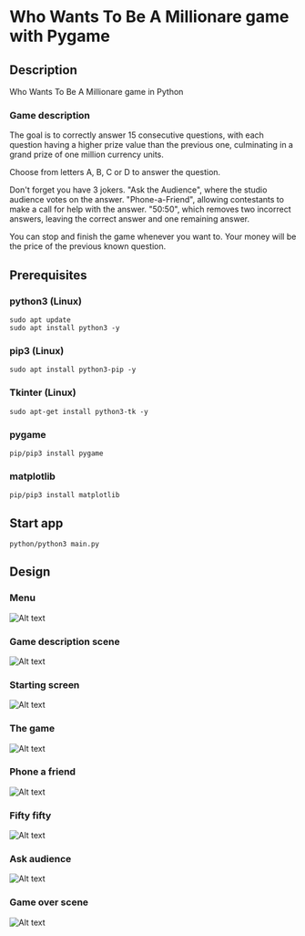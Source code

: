 # Who Wants To Be A Millionare game with Pygame

## Description

Who Wants To Be A Millionare game in Python

### Game description

The goal is to correctly answer 15 consecutive questions, with each question having a higher prize value than the previous one, culminating in a grand prize of one million currency units.

Choose from letters A, B, C or D to answer the question.

Don't forget you have 3 jokers. "Ask the Audience", where the studio audience votes on the answer. "Phone-a-Friend", allowing contestants to make a call for help with the answer. "50:50", which removes two incorrect answers, leaving the correct answer and one remaining answer.

You can stop and finish the game whenever you want to. Your money will be the price of the previous known question.

## Prerequisites

### python3 (Linux)

```
sudo apt update
sudo apt install python3 -y
```

### pip3 (Linux)

```
sudo apt install python3-pip -y
```

### Tkinter (Linux)

```
sudo apt-get install python3-tk -y
```

### pygame

```
pip/pip3 install pygame
```

### matplotlib

```
pip/pip3 install matplotlib
```


## Start app

```
python/python3 main.py
```

## Design

### Menu

![Alt text](repo_images/menu.JPG?raw=true "Menu")
### Game description scene

![Alt text](repo_images/description.png?raw=true "Description")
### Starting screen

![Alt text](repo_images/start_screen.JPG?raw=true "Starting screen")
### The game
 
![Alt text](repo_images/game.JPG?raw=true "Game") 
### Phone a friend

![Alt text](repo_images/phone.JPG?raw=true "Phone") 
### Fifty fifty

![Alt text](repo_images/fifty_fifty.JPG?raw=true "Fifty") 
### Ask audience

![Alt text](repo_images/audience.JPG?raw=true "Audience") 
### Game over scene

![Alt text](repo_images/game_over.JPG?raw=true "Game over") 
